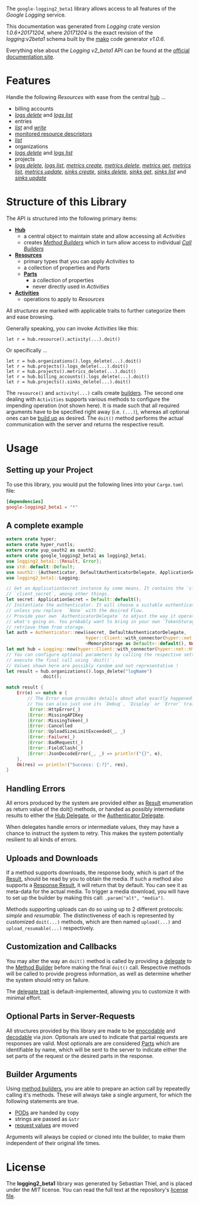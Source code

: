 <!---
DO NOT EDIT !
This file was generated automatically from 'src/mako/api/README.md.mako'
DO NOT EDIT !
-->
The `google-logging2_beta1` library allows access to all features of the *Google Logging* service.

This documentation was generated from *Logging* crate version *1.0.6+20171204*, where *20171204* is the exact revision of the *logging:v2beta1* schema built by the [mako](http://www.makotemplates.org/) code generator *v1.0.6*.

Everything else about the *Logging* *v2_beta1* API can be found at the
[official documentation site](https://cloud.google.com/logging/docs/).
# Features

Handle the following *Resources* with ease from the central [hub](https://docs.rs/google-logging2_beta1/1.0.6+20171204/google_logging2_beta1/struct.Logging.html) ... 

* billing accounts
 * [*logs delete*](https://docs.rs/google-logging2_beta1/1.0.6+20171204/google_logging2_beta1/struct.BillingAccountLogDeleteCall.html) and [*logs list*](https://docs.rs/google-logging2_beta1/1.0.6+20171204/google_logging2_beta1/struct.BillingAccountLogListCall.html)
* entries
 * [*list*](https://docs.rs/google-logging2_beta1/1.0.6+20171204/google_logging2_beta1/struct.EntryListCall.html) and [*write*](https://docs.rs/google-logging2_beta1/1.0.6+20171204/google_logging2_beta1/struct.EntryWriteCall.html)
* [monitored resource descriptors](https://docs.rs/google-logging2_beta1/1.0.6+20171204/google_logging2_beta1/struct.MonitoredResourceDescriptor.html)
 * [*list*](https://docs.rs/google-logging2_beta1/1.0.6+20171204/google_logging2_beta1/struct.MonitoredResourceDescriptorListCall.html)
* organizations
 * [*logs delete*](https://docs.rs/google-logging2_beta1/1.0.6+20171204/google_logging2_beta1/struct.OrganizationLogDeleteCall.html) and [*logs list*](https://docs.rs/google-logging2_beta1/1.0.6+20171204/google_logging2_beta1/struct.OrganizationLogListCall.html)
* projects
 * [*logs delete*](https://docs.rs/google-logging2_beta1/1.0.6+20171204/google_logging2_beta1/struct.ProjectLogDeleteCall.html), [*logs list*](https://docs.rs/google-logging2_beta1/1.0.6+20171204/google_logging2_beta1/struct.ProjectLogListCall.html), [*metrics create*](https://docs.rs/google-logging2_beta1/1.0.6+20171204/google_logging2_beta1/struct.ProjectMetricCreateCall.html), [*metrics delete*](https://docs.rs/google-logging2_beta1/1.0.6+20171204/google_logging2_beta1/struct.ProjectMetricDeleteCall.html), [*metrics get*](https://docs.rs/google-logging2_beta1/1.0.6+20171204/google_logging2_beta1/struct.ProjectMetricGetCall.html), [*metrics list*](https://docs.rs/google-logging2_beta1/1.0.6+20171204/google_logging2_beta1/struct.ProjectMetricListCall.html), [*metrics update*](https://docs.rs/google-logging2_beta1/1.0.6+20171204/google_logging2_beta1/struct.ProjectMetricUpdateCall.html), [*sinks create*](https://docs.rs/google-logging2_beta1/1.0.6+20171204/google_logging2_beta1/struct.ProjectSinkCreateCall.html), [*sinks delete*](https://docs.rs/google-logging2_beta1/1.0.6+20171204/google_logging2_beta1/struct.ProjectSinkDeleteCall.html), [*sinks get*](https://docs.rs/google-logging2_beta1/1.0.6+20171204/google_logging2_beta1/struct.ProjectSinkGetCall.html), [*sinks list*](https://docs.rs/google-logging2_beta1/1.0.6+20171204/google_logging2_beta1/struct.ProjectSinkListCall.html) and [*sinks update*](https://docs.rs/google-logging2_beta1/1.0.6+20171204/google_logging2_beta1/struct.ProjectSinkUpdateCall.html)




# Structure of this Library

The API is structured into the following primary items:

* **[Hub](https://docs.rs/google-logging2_beta1/1.0.6+20171204/google_logging2_beta1/struct.Logging.html)**
    * a central object to maintain state and allow accessing all *Activities*
    * creates [*Method Builders*](https://docs.rs/google-logging2_beta1/1.0.6+20171204/google_logging2_beta1/trait.MethodsBuilder.html) which in turn
      allow access to individual [*Call Builders*](https://docs.rs/google-logging2_beta1/1.0.6+20171204/google_logging2_beta1/trait.CallBuilder.html)
* **[Resources](https://docs.rs/google-logging2_beta1/1.0.6+20171204/google_logging2_beta1/trait.Resource.html)**
    * primary types that you can apply *Activities* to
    * a collection of properties and *Parts*
    * **[Parts](https://docs.rs/google-logging2_beta1/1.0.6+20171204/google_logging2_beta1/trait.Part.html)**
        * a collection of properties
        * never directly used in *Activities*
* **[Activities](https://docs.rs/google-logging2_beta1/1.0.6+20171204/google_logging2_beta1/trait.CallBuilder.html)**
    * operations to apply to *Resources*

All *structures* are marked with applicable traits to further categorize them and ease browsing.

Generally speaking, you can invoke *Activities* like this:

```Rust,ignore
let r = hub.resource().activity(...).doit()
```

Or specifically ...

```ignore
let r = hub.organizations().logs_delete(...).doit()
let r = hub.projects().logs_delete(...).doit()
let r = hub.projects().metrics_delete(...).doit()
let r = hub.billing_accounts().logs_delete(...).doit()
let r = hub.projects().sinks_delete(...).doit()
```

The `resource()` and `activity(...)` calls create [builders][builder-pattern]. The second one dealing with `Activities` 
supports various methods to configure the impending operation (not shown here). It is made such that all required arguments have to be 
specified right away (i.e. `(...)`), whereas all optional ones can be [build up][builder-pattern] as desired.
The `doit()` method performs the actual communication with the server and returns the respective result.

# Usage

## Setting up your Project

To use this library, you would put the following lines into your `Cargo.toml` file:

```toml
[dependencies]
google-logging2_beta1 = "*"
```

## A complete example

```Rust
extern crate hyper;
extern crate hyper_rustls;
extern crate yup_oauth2 as oauth2;
extern crate google_logging2_beta1 as logging2_beta1;
use logging2_beta1::{Result, Error};
use std::default::Default;
use oauth2::{Authenticator, DefaultAuthenticatorDelegate, ApplicationSecret, MemoryStorage};
use logging2_beta1::Logging;

// Get an ApplicationSecret instance by some means. It contains the `client_id` and 
// `client_secret`, among other things.
let secret: ApplicationSecret = Default::default();
// Instantiate the authenticator. It will choose a suitable authentication flow for you, 
// unless you replace  `None` with the desired Flow.
// Provide your own `AuthenticatorDelegate` to adjust the way it operates and get feedback about 
// what's going on. You probably want to bring in your own `TokenStorage` to persist tokens and
// retrieve them from storage.
let auth = Authenticator::new(&secret, DefaultAuthenticatorDelegate,
                              hyper::Client::with_connector(hyper::net::HttpsConnector::new(hyper_rustls::TlsClient::new())),
                              <MemoryStorage as Default>::default(), None);
let mut hub = Logging::new(hyper::Client::with_connector(hyper::net::HttpsConnector::new(hyper_rustls::TlsClient::new())), auth);
// You can configure optional parameters by calling the respective setters at will, and
// execute the final call using `doit()`.
// Values shown here are possibly random and not representative !
let result = hub.organizations().logs_delete("logName")
             .doit();

match result {
    Err(e) => match e {
        // The Error enum provides details about what exactly happened.
        // You can also just use its `Debug`, `Display` or `Error` traits
         Error::HttpError(_)
        |Error::MissingAPIKey
        |Error::MissingToken(_)
        |Error::Cancelled
        |Error::UploadSizeLimitExceeded(_, _)
        |Error::Failure(_)
        |Error::BadRequest(_)
        |Error::FieldClash(_)
        |Error::JsonDecodeError(_, _) => println!("{}", e),
    },
    Ok(res) => println!("Success: {:?}", res),
}

```
## Handling Errors

All errors produced by the system are provided either as [Result](https://docs.rs/google-logging2_beta1/1.0.6+20171204/google_logging2_beta1/enum.Result.html) enumeration as return value of 
the doit() methods, or handed as possibly intermediate results to either the 
[Hub Delegate](https://docs.rs/google-logging2_beta1/1.0.6+20171204/google_logging2_beta1/trait.Delegate.html), or the [Authenticator Delegate](https://docs.rs/yup-oauth2/*/yup_oauth2/trait.AuthenticatorDelegate.html).

When delegates handle errors or intermediate values, they may have a chance to instruct the system to retry. This 
makes the system potentially resilient to all kinds of errors.

## Uploads and Downloads
If a method supports downloads, the response body, which is part of the [Result](https://docs.rs/google-logging2_beta1/1.0.6+20171204/google_logging2_beta1/enum.Result.html), should be
read by you to obtain the media.
If such a method also supports a [Response Result](https://docs.rs/google-logging2_beta1/1.0.6+20171204/google_logging2_beta1/trait.ResponseResult.html), it will return that by default.
You can see it as meta-data for the actual media. To trigger a media download, you will have to set up the builder by making
this call: `.param("alt", "media")`.

Methods supporting uploads can do so using up to 2 different protocols: 
*simple* and *resumable*. The distinctiveness of each is represented by customized 
`doit(...)` methods, which are then named `upload(...)` and `upload_resumable(...)` respectively.

## Customization and Callbacks

You may alter the way an `doit()` method is called by providing a [delegate](https://docs.rs/google-logging2_beta1/1.0.6+20171204/google_logging2_beta1/trait.Delegate.html) to the 
[Method Builder](https://docs.rs/google-logging2_beta1/1.0.6+20171204/google_logging2_beta1/trait.CallBuilder.html) before making the final `doit()` call. 
Respective methods will be called to provide progress information, as well as determine whether the system should 
retry on failure.

The [delegate trait](https://docs.rs/google-logging2_beta1/1.0.6+20171204/google_logging2_beta1/trait.Delegate.html) is default-implemented, allowing you to customize it with minimal effort.

## Optional Parts in Server-Requests

All structures provided by this library are made to be [enocodable](https://docs.rs/google-logging2_beta1/1.0.6+20171204/google_logging2_beta1/trait.RequestValue.html) and 
[decodable](https://docs.rs/google-logging2_beta1/1.0.6+20171204/google_logging2_beta1/trait.ResponseResult.html) via *json*. Optionals are used to indicate that partial requests are responses 
are valid.
Most optionals are are considered [Parts](https://docs.rs/google-logging2_beta1/1.0.6+20171204/google_logging2_beta1/trait.Part.html) which are identifiable by name, which will be sent to 
the server to indicate either the set parts of the request or the desired parts in the response.

## Builder Arguments

Using [method builders](https://docs.rs/google-logging2_beta1/1.0.6+20171204/google_logging2_beta1/trait.CallBuilder.html), you are able to prepare an action call by repeatedly calling it's methods.
These will always take a single argument, for which the following statements are true.

* [PODs][wiki-pod] are handed by copy
* strings are passed as `&str`
* [request values](https://docs.rs/google-logging2_beta1/1.0.6+20171204/google_logging2_beta1/trait.RequestValue.html) are moved

Arguments will always be copied or cloned into the builder, to make them independent of their original life times.

[wiki-pod]: http://en.wikipedia.org/wiki/Plain_old_data_structure
[builder-pattern]: http://en.wikipedia.org/wiki/Builder_pattern
[google-go-api]: https://github.com/google/google-api-go-client

# License
The **logging2_beta1** library was generated by Sebastian Thiel, and is placed 
under the *MIT* license.
You can read the full text at the repository's [license file][repo-license].

[repo-license]: https://github.com/Byron/google-apis-rsblob/master/LICENSE.md
